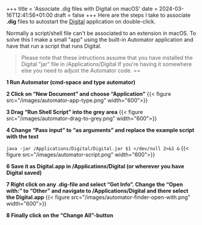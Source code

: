 +++
title = 'Associate .dig files with Digital on macOS'
date = 2024-03-16T12:41:56+01:00
draft = false
+++
Here are the steps I take to associate **.dig** files to autostart the [Digital](https://github.com/hneemann/Digital) application on double-click.

Normally a script/shell file can't be associated to an extension in macOS. To solve this I make a small "app" using the built-in Automator application and have that run a script that runs Digital.


> Please note that these intructions assume that you have installed the Digital "jar" file in /Applications/Digital If you're having it somewhere else you need to adjust the Automator code. ==

**1 Run Automator (cmd-space and type automator)**

**2 Click on “New Document” and choose “Application”**
{{< figure src="/images/automator-app-type.png" width="600">}}

**3 Drag “Run Shell Script” into the grey area** 
{{< figure src="/images/automator-drag-to-grey.png" width="600">}}

**4 Change “Pass input” to “as arguments” and replace the example script with the text**

```java -jar /Applications/Digital/Digital.jar $1 >/dev/null 2>&1 &```
{{< figure src="/images/automator-script.png" width="600">}}

**6 Save it as Digital.app in /Applications/Digital (or wherever you have Digital saved)**

**7 Right click on any .dig-file and select “Get Info”. Change the “Open with:” to “Other” and navigate to /Applications/Digital and there select the Digital.app**
{{< figure src="/images/automator-finder-open-with.png" width="600">}}

**8 Finally click on the “Change All”-button**

